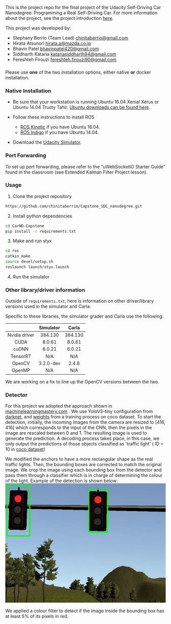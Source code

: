 This is the project repo for the final project of the Udacity Self-Driving Car Nanodegree: Programming a Real Self-Driving Car. For more information about the project, see the project introduction [here](https://classroom.udacity.com/nanodegrees/nd013/parts/6047fe34-d93c-4f50-8336-b70ef10cb4b2/modules/e1a23b06-329a-4684-a717-ad476f0d8dff/lessons/462c933d-9f24-42d3-8bdc-a08a5fc866e4/concepts/5ab4b122-83e6-436d-850f-9f4d26627fd9).


This project was developed by:
* Stephany Berrio (Team Lead)  chinitaberrio@gmail.com
* Hirata Atsunori hirata.a@mazda.co.jp
* Bhavin Patel bhavinpatel420@gmail.com
* Siddharth Kataria katariasiddharth94@gmail.com
* Fereshteh Firouzi fereshteh.firouzi90@gmail.com

### 



Please use **one** of the two installation options, either native **or** docker installation.

### Native Installation

* Be sure that your workstation is running Ubuntu 16.04 Xenial Xerus or Ubuntu 14.04 Trusty Tahir. [Ubuntu downloads can be found here](https://www.ubuntu.com/download/desktop).

* Follow these instructions to install ROS
  * [ROS Kinetic](http://wiki.ros.org/kinetic/Installation/Ubuntu) if you have Ubuntu 16.04.
  * [ROS Indigo](http://wiki.ros.org/indigo/Installation/Ubuntu) if you have Ubuntu 14.04.
* Download the [Udacity Simulator](https://github.com/udacity/CarND-Capstone/releases).

### Port Forwarding
To set up port forwarding, please refer to the "uWebSocketIO Starter Guide" found in the classroom (see Extended Kalman Filter Project lesson).

### Usage

1. Clone the project repository
```bash
https://github.com/chinitaberrio/Capstone_SDC_nanodegree.git
```

2. Install python dependencies
```bash
cd CarND-Capstone
pip install -r requirements.txt
```
3. Make and run styx
```bash
cd ros
catkin_make
source devel/setup.sh
roslaunch launch/styx.launch
```
4. Run the simulator


### Other library/driver information
Outside of `requirements.txt`, here is information on other driver/library versions used in the simulator and Carla:

Specific to these libraries, the simulator grader and Carla use the following:

|        | Simulator | Carla  |
| :-----------: |:-------------:| :-----:|
| Nvidia driver | 384.130 | 384.130 |
| CUDA | 8.0.61 | 8.0.61 |
| cuDNN | 6.0.21 | 6.0.21 |
| TensorRT | N/A | N/A |
| OpenCV | 3.2.0-dev | 2.4.8 |
| OpenMP | N/A | N/A |

We are working on a fix to line up the OpenCV versions between the two.


### Detector
For this project we adopted the approach shown in [machinelearningmastery.com](https://machinelearningmastery.com/how-to-perform-object-detection-with-yolov3-in-keras/) . We use YoloV3-tiny configuration from [darknet](https://github.com/pjreddie/darknet), and [weights](https://pjreddie.com/media/files/yolov3.weights)  from a training process on coco dataset.
To start the detection, initially, the incoming images from the camera are resized to [416, 416] which corresponds to the input of the CNN, then the pixels in the image are rescaled between 0 and 1. The resulting image is used to generate the prediction. 
A decoding process takes place, in this case, we only output the predictions of those objects classified as 'traffic light' ( ID = 10 in [coco dataset](https://tech.amikelive.com/node-718/what-object-categories-labels-are-in-coco-dataset/))

We modified the anchors to have a more rectangular shape as the real traffic lights. Then, the bounding boxes are corrected to match the original image.
We crop the image using each bounding box from the detector and pass them through a classifier which is in charge of determining the colour of the light. 
Example of the detection is shown below: 
![TF_detection](detection.png)

We applied a colour filter to detect if the image inside the bounding box has at least 5% of its pixels in red. 
